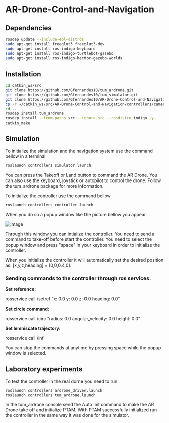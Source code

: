 # AR-Drone-Control-and-Navigation

## Dependencies 
``` bash
rosdep update --include-eol-distros
sudo apt-get install freeglut3 freeglut3-dev
sudo apt-get install ros-indigo-keyboard
sudo apt-get install ros-indigo-turtlebot-gazebo
sudo apt-get install ros-indigo-hector-gazebo-worlds
```

## Installation 
``` bash
cd catkin_ws/src
git clone https://github.com/Gfernandes10/tum_ardrone.git
git clone https://github.com/Gfernandes10/tum_simulator.git
git clone https://github.com/Gfernandes10/AR-Drone-Control-and-Navigation.git
cp -r ~/catkin_ws/src/AR-Drone-Control-and-Navigation/controllers/camera_info ~/.ros/
cd ..
rosdep install tum_ardrone
rosdep install --from-paths src --ignore-src --rosdistro indigo -y
catkin_make
```
## Simulation
To initialize the simulation and the navigation system use the command bellow in a terminal
``` bash
roslaunch controllers simulator.launch 
```
You can press the Takeoff or Land button to command the AR Drone. You can also use the keyboard, joystick or autopilot to control the drone. Follow the tum_ardrone package for more information. 

To initialize the controller use the command bellow
``` bash
roslaunch controllers controller.launch  
```
When you do so a popup window like the picture bellow you appear. 

![image](https://github.com/Gfernandes10/AR-Drone-Control-and-Navigation/assets/90433424/301fd368-03e1-496d-94ec-dc4e1139eab3)

Through this window you can intialize the controller. You need to send a command to take-off before start the controller. You need to select the popup window and press "space" in your keyboard in order to initialize the controller.  

When you initialize the controller it will automatically set the desired position as: [x,y,z,heading] = [0,0,0.4,0].

### Sending commands to the controller through ros services.
**Set reference:**

rosservice call /setref "x: 0.0
y: 0.0
z: 0.0
heading: 0.0"

**Set circle command:**

rosservice call /circ "radius: 0.0
angular_velocity: 0.0
height: 0.0" 

**Set lemniscate trajectory:**

rosservice call /inf

You can stop the commands at anytime by pressing space while the popup window is selected.

## Laboratory experiments
To test the controller in the real dorne you need to run 
``` bash
roslaunch controllers ardrone_driver.launch
roslaunch controllers tum_ardrone.launch
```

In the tum_ardrone console send the Auto Init command to make the AR Drone take off and initialize PTAM. With PTAM successfully initialized run the controller in the same way it was done for the simulator. 
